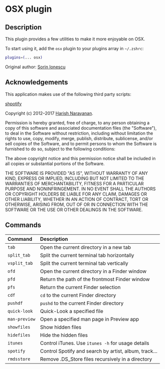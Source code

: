 # OSX plugin

## Description

This plugin provides a few utilities to make it more enjoyable on OSX.

To start using it, add the `osx` plugin to your plugins array in `~/.zshrc`:

```zsh
plugins=(... osx)
```

Original author: [Sorin Ionescu](https://github.com/sorin-ionescu)

## Acknowledgements

This application makes use of the following third party scripts:

[shpotify](https://github.com/hnarayanan/shpotify)

Copyright (c) 2012–2017 [Harish Narayanan](https://harishnarayanan.org/).

Permission is hereby granted, free of charge, to any person obtaining
a copy of this software and associated documentation files (the
"Software"), to deal in the Software without restriction, including
without limitation the rights to use, copy, modify, merge, publish,
distribute, sublicense, and/or sell copies of the Software, and to
permit persons to whom the Software is furnished to do so, subject to
the following conditions:

The above copyright notice and this permission notice shall be
included in all copies or substantial portions of the Software.

THE SOFTWARE IS PROVIDED "AS IS", WITHOUT WARRANTY OF ANY KIND,
EXPRESS OR IMPLIED, INCLUDING BUT NOT LIMITED TO THE WARRANTIES OF
MERCHANTABILITY, FITNESS FOR A PARTICULAR PURPOSE AND
NONINFRINGEMENT. IN NO EVENT SHALL THE AUTHORS OR COPYRIGHT HOLDERS BE
LIABLE FOR ANY CLAIM, DAMAGES OR OTHER LIABILITY, WHETHER IN AN ACTION
OF CONTRACT, TORT OR OTHERWISE, ARISING FROM, OUT OF OR IN CONNECTION
WITH THE SOFTWARE OR THE USE OR OTHER DEALINGS IN THE SOFTWARE.


## Commands

| Command         | Description                                         |
| :-------------- | :-------------------------------------------------- |
| `tab`           | Open the current directory in a new tab             |
| `split_tab`     | Split the current terminal tab horizontally         |
| `vsplit_tab`    | Split the current terminal tab vertically           |
| `ofd`           | Open the current directory in a Finder window       |
| `pfd`           | Return the path of the frontmost Finder window      |
| `pfs`           | Return the current Finder selection                 |
| `cdf`           | `cd` to the current Finder directory                |
| `pushdf`        | `pushd` to the current Finder directory             |
| `quick-look`    | Quick-Look a specified file                         |
| `man-preview`   | Open a specified man page in Preview app            |
| `showfiles`     | Show hidden files                                   |
| `hidefiles`     | Hide the hidden files                               |
| `itunes`        | Control iTunes. Use `itunes -h` for usage details   |
| `spotify`       | Control Spotify and search by artist, album, track… |
| `rmdsstore`     | Remove .DS\_Store files recursively in a directory  |
